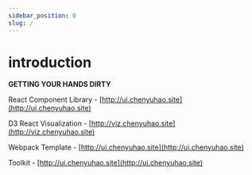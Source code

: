 ```yaml
---
sidebar_position: 0
slug: /
---
```


# introduction

**GETTING YOUR HANDS DIRTY**

React Component Library - [http://ui.chenyuhao.site](http://ui.chenyuhao.site)

D3 React Visualization - [http://viz.chenyuhao.site](http://viz.chenyuhao.site)

Webpack Template - [http://ui.chenyuhao.site](http://ui.chenyuhao.site)

Toolkit - [http://ui.chenyuhao.site](http://ui.chenyuhao.site)
